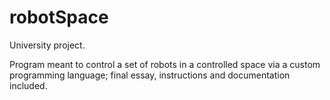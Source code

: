 # robotSpace

University project.

Program meant to control a set of robots in a controlled space via a custom programming language; final essay, instructions and documentation included.

